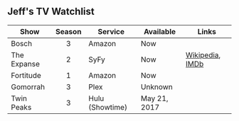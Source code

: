 ## Jeff's TV Watchlist

| Show           | Season         | Service         | Available      | Links         |
| -------------- | :------------: | --------------- | -------------- | ------------- |
| Bosch          | 3              | Amazon          | Now            |
| The Expanse    | 2              | SyFy            | Now            | [Wikipedia](https://en.wikipedia.org/wiki/The_Expanse_(TV_series)), [IMDb](http://www.imdb.com/title/tt3230854/) |
| Fortitude      | 1              | Amazon          | Now            |
| Gomorrah       | 3              | Plex            | Unknown        |
| Twin Peaks     | 3              | Hulu (Showtime) | May 21, 2017   | 
